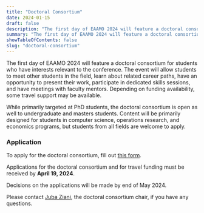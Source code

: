 ```yaml
---
title: "Doctoral Consortium"
date: 2024-01-15
draft: false
description: "The first day of EAAMO 2024 will feature a doctoral consortium for students who have interests relevant to the conference."
summary: "The first day of EAAMO 2024 will feature a doctoral consortium for students who have interests relevant to the conference. Applications due on April 19, 2024."
showTableOfContents: false
slug: "doctoral-consortium"
---
```


The first day of EAAMO 2024 will feature a doctoral consortium for students who have interests relevant to the conference. The event will allow students to meet other students in the field, learn about related career paths, have an opportunity to present their work, participate in dedicated skills sessions, and have meetings with faculty mentors. Depending on funding availability, some travel support may be available. 

While primarily targeted at PhD students, the doctoral consortium is open as well to undergraduate and masters students. Content will be primarily designed for students in computer science, operations research, and economics programs, but students from all fields are welcome to apply.

### Application
To apply for the doctoral consortium, fill out [this form](https://forms.gle/KwZ1MCWTT5MX6LLs7).

Applications for the doctoral consortium and for travel funding must be received by **April 19, 2024**.

Decisions on the applications will be made by end of May 2024.

Please contact [Juba Ziani](), the doctoral consortium chair, if you have any questions. 
 


